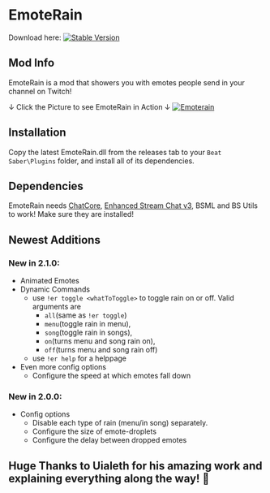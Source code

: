 # EmoteRain
Download here: [![Stable Version](https://img.shields.io/badge/Stable-2.1.1-brightgreen)](https://github.com/SetCr4/EmoteRain/releases/latest)


## Mod Info

EmoteRain is a mod that showers you with emotes people send in your channel on Twitch!

↓ Click the Picture to see EmoteRain in Action ↓
[![Emoterain](https://i.imgur.com/9dLOjMw.png)](https://imgur.com/a/HJWC4Tv)
  

## Installation

Copy the latest EmoteRain.dll from the releases tab to your `Beat Saber\Plugins` folder, and install all of its dependencies.

  

## Dependencies

EmoteRain needs [ChatCore](https://github.com/brian91292/ChatCore), [Enhanced Stream Chat v3](https://github.com/brian91292/EnhancedStreamChat-v3), BSML and BS Utils to work! Make sure they are installed!

  ## Newest Additions 
  ### New in 2.1.0:
  - Animated Emotes
  - Dynamic Commands
    - use `!er toggle <whatToToggle>` to toggle rain on or off. Valid arguments are
      - `all`(same as `!er toggle`)
      - `menu`(toggle rain in menu), 
      - `song`(toggle rain in songs), 
      - `on`(turns menu and song rain on), 
      - `off`(turns menu and song rain off)
    - use `!er help` for a helppage
  - Even more config options
	  - Configure the speed at which emotes fall down
  ### New in 2.0.0: 
  - Config options
    - Disable each type of rain (menu/in song) separately.
    - Configure the size of emote-droplets
    - Configure the delay between dropped emotes
  

  
  
## Huge Thanks to Uialeth for his amazing work and explaining everything along the way! :sparkling_heart:

